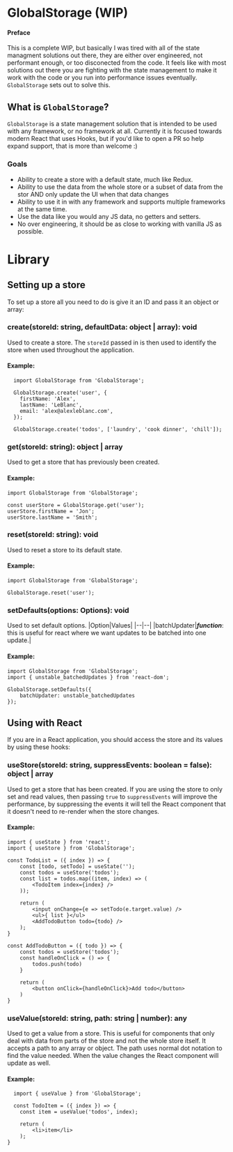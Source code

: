 

# GlobalStorage (WIP)

#### Preface
This is a complete WIP, but basically I was tired with all of the state managment solutions out there, they are either over engineered, not performant enough, or too disconected from the code. It feels like with most solutions out there you are fighting with the state management to make it work with the code or you run into performance issues eventually. `GlobalStorage` sets out to solve this.

## What is `GlobalStorage`?
`GlobalStorage` is a state management solution that is intended to be used with any framework, or no framework at all. Currently it is focused towards modern React that uses Hooks, but if you'd like to open a PR so help expand support, that is more than welcome :)

### Goals
- Ability to create a store with a default state, much like Redux.
- Ability to use the data from the whole store or a subset of data from the stor AND only update the UI when that data changes
- Ability to use it in with any framework and supports multiple frameworks at the same time.
- Use the data like you would any JS data, no getters and setters.
- No over engineering, it should be as close to working with vanilla JS as possible.

# Library

## Setting up a store
To set up a store all you need to do is give it an ID and pass it an object or array:

### create(storeId: string, defaultData: object | array): void
Used to create a store. The `storeId` passed in is then used to identify the store when used throughout the application.
#### Example:
```
  import GlobalStorage from 'GlobalStorage';
  
  GlobalStorage.create('user', {
    firstName: 'Alex',
    lastName: 'LeBlanc',
    email: 'alex@alexleblanc.com',
  });
  
  GlobalStorage.create('todos', ['laundry', 'cook dinner', 'chill']);
``` 
### get(storeId: string): object | array
Used to get a store that has previously been created.
#### Example:
```
import GlobalStorage from 'GlobalStorage';
  
const userStore = GlobalStorage.get('user');
userStore.firstName = 'Jon';
userStore.lastName = 'Smith';
``` 
### reset(storeId: string): void
Used to reset a store to its default state.
#### Example:
```
import GlobalStorage from 'GlobalStorage';
  
GlobalStorage.reset('user');
``` 

### setDefaults(options: Options): void
Used to set default options.
|Option|Values|
|--|--|
|batchUpdater|***function***: this is useful for react where we want updates to be batched into one update.|

#### Example:
```
import GlobalStorage from 'GlobalStorage';
import { unstable_batchedUpdates } from 'react-dom';
  
GlobalStorage.setDefaults({
	batchUpdater: unstable_batchedUpdates
});
``` 

## Using with React
If you are in a React application, you should access the store and its values by using these hooks:

### useStore(storeId: string, suppressEvents: boolean = false): object | array
Used to get a store that has been created. If you are using the store to only set and read values, then passing `true` to `suppressEvents` will improve the performance, by suppressing the events it will tell the React component that it doesn't need to re-render when the store changes.
#### Example:
```
import { useState } from 'react';
import { useStore } from 'GlobalStorage';
  
const TodoList = ({ index }) => {
	const [todo, setTodo] = useState('');
	const todos = useStore('todos');
	const list = todos.map((item, index) => (
		<TodoItem index={index} />
	));
	
	return (
		<input onChange={e => setTodo(e.target.value) />
		<ul>{ list }</ul>
		<AddTodoButton todo={todo} />
	);
}

const AddTodoButton = ({ todo }) => {
	const todos = useStore('todos');
	const handleOnClick = () => {
		todos.push(todo)
	}
	
	return (
		<button onClick={handleOnClick}>Add todo</button>
	)
}
``` 
### useValue(storeId: string, path: string | number): any
Used to get a value from a store. This is useful for components that only deal with data from parts of the store and not the whole store itself. It accepts a path to any array or object. The path uses normal dot notation to find the value needed. When the value changes the React component will update as well.
#### Example:
```
  import { useValue } from 'GlobalStorage';
  
  const TodoItem = ({ index }) => {
	const item = useValue('todos', index);
	
	return (
		<li>item</li>
	);
}
``` 

